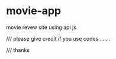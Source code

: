 # movie-app
movie revew site using api js

/// please give credit if you use codes .......

/// thanks 
